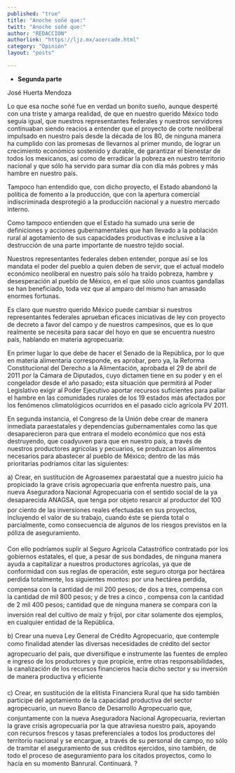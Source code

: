 ```yaml
---
published: "true"
title: "Anoche soñé que:"
twitt: "Anoche soñé que:"
author: "REDACCION"
authorlink: "https://ljz.mx/acercade.html"
category: "Opinión"
layout: "posts"

---
```


*   **Segunda parte**


  José Huerta Mendoza



  Lo que esa noche soñé fue en verdad un bonito sueño, aunque desperté con una triste y amarga realidad, de que en nuestro querido México todo seguía igual, que nuestros representantes federales y nuestros servidores continuaban siendo reacios a entender que el proyecto de corte neoliberal impulsado en nuestro país desde la década de los 80, de ninguna manera ha cumplido con las promesas de llevarnos al primer mundo, de lograr un crecimiento económico sostenido y durable, de garantizar el bienestar de todos los mexicanos, así como de erradicar la pobreza en nuestro territorio nacional y que sólo ha servido para sumar día con día más pobres y más hambre en nuestro país.



  Tampoco han entendido que, con dicho proyecto, el Estado abandonó la política de fomento a la producción, que con la apertura comercial indiscriminada desprotegió a la producción nacional y a nuestro mercado interno.



  Como tampoco entienden que el Estado ha sumado una serie de definiciones y acciones gubernamentales que han llevado a la población rural al agotamiento de sus capacidades productivas e inclusive a la destrucción de una parte importante de nuestro tejido social.



  Nuestros representantes federales deben entender, porque así se los mandata el poder del pueblo a quien deben de servir, que el actual modelo económico neoliberal en nuestro país sólo ha traído pobreza, hambre y desesperación al pueblo de México, en el que sólo unos cuantos gandallas se han beneficiado, toda vez que al amparo del mismo han amasado enormes fortunas.



  Es claro que nuestro querido México puede cambiar si nuestros representantes federales aprueban eficaces iniciativas de ley con proyecto de decreto a favor del campo y de nuestros campesinos, que es lo que realmente se necesita para sacar del hoyo en que se encuentra nuestro país, hablando en materia agropecuaria:



  En primer lugar lo que debe de hacer el Senado de la República, por lo que en materia alimentaria corresponde, es aprobar, pero ya, la Reforma Constitucional del Derecho a la Alimentación, aprobada el 29 de abril de 2011 por la Cámara de Diputados, cuyo dictamen tiene en su poder y en el congelador desde el año pasado; esta situación que permitirá al Poder Legislativo exigir al Poder Ejecutivo aportar recursos suficientes para paliar el hambre en las comunidades rurales de los 19 estados más afectados por los fenómenos climatológicos ocurridos en el pasado ciclo agrícola PV 2011.



  En segunda instancia, el Congreso de la Unión debe crear de manera inmediata paraestatales y dependencias gubernamentales como las que desaparecieron para que entrara el modelo económico que nos está destruyendo, que coadyuven para que en nuestro país, a través de nuestros productores agrícolas y pecuarios, se produzcan los alimentos necesarios para abastecer al pueblo de México; dentro de las más prioritarias podríamos citar las siguientes:



  a) Crear, en sustitución de Agroasemex paraestatal que a nuestro juicio ha propiciado la grave crisis agropecuaria que enfrenta nuestro país, una nueva Aseguradora Nacional Agropecuaria con el sentido social de la ya desaparecida ANAGSA, que tenga por objeto resarcir al productor del 100 por ciento de las inversiones reales efectuadas en sus proyectos, incluyendo el valor de su trabajo, cuando éste se pierda total o parcialmente, como consecuencia de algunos de los riesgos previstos en la póliza de aseguramiento.



  Con ello podríamos suplir al Seguro Agrícola Catastrófico contratado por los gobiernos estatales, el que, a pesar de sus bondades, de ninguna manera ayuda a capitalizar a nuestros productores agrícolas, ya que de conformidad con sus reglas de operación, este seguro otorga por hectárea perdida totalmente, los siguientes montos: por una hectárea perdida, compensa con la cantidad de mil 200 pesos; de dos a tres, compensa con la cantidad de mil 800 pesos; y de tres a cinco , compensa con la cantidad de 2 mil 400 pesos; cantidad que de ninguna manera se compara con la inversión real del cultivo de maíz y frijol, por citar solamente dos ejemplos, en cualquier entidad de la República.



  b) Crear una nueva Ley General de Crédito Agropecuario, que contemple como finalidad atender las diversas necesidades de crédito del sector agropecuario del país, que diversifique e instrumente las fuentes de empleo e ingreso de los productores y que propicie, entre otras responsabilidades, la canalización de los recursos financieros hacia dicho sector y su inversión de manera productiva y eficiente



  c) Crear, en sustitución de la elitista Financiera Rural que ha sido también participe del agotamiento de la capacidad productiva del sector agropecuario, un nuevo Banco de Desarrollo Agropecuario que, conjuntamente con la nueva Aseguradora Nacional Agropecuaria, reviertan la grave crisis agropecuaria por la que atraviesa nuestro país, apoyando con recursos frescos y tasas preferenciales a todos los productores del territorio nacional y se encargue, a través de su personal de campo, no sólo de tramitar el aseguramiento de sus créditos ejercidos, sino también, de todo el proceso de aseguramiento para los citados proyectos, como lo hacía en su momento Banrural. Continuará. ?

